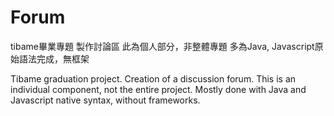 # Forum
tibame畢業專題
製作討論區
此為個人部分，非整體專題
多為Java, Javascript原始語法完成，無框架

Tibame graduation project.
Creation of a discussion forum.
This is an individual component, not the entire project.
Mostly done with Java and Javascript native syntax, without frameworks.
